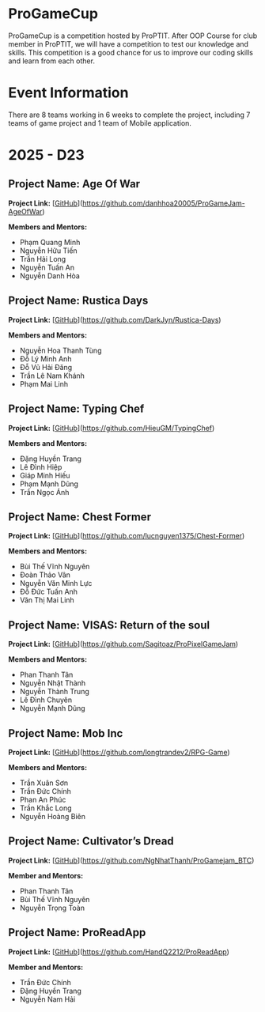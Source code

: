 # ProGameCup

ProGameCup is a competition hosted by ProPTIT. After OOP Course for club member in ProPTIT, we will have a competition to test our knowledge and skills. This competition is a good chance for us to improve our coding skills and learn from each other.

# Event Information

There are 8 teams working in 6 weeks to complete the project, including 7 teams of game project and 1 team of Mobile application.

# 2025 - D23

## Project Name: Age Of War

**Project Link:** [[GitHub](#)](https://github.com/danhhoa20005/ProGameJam-AgeOfWar)

**Members and Mentors:**
- Phạm Quang Minh
- Nguyễn Hữu Tiến
- Trần Hải Long        
- Nguyễn Tuấn An        
- Nguyễn Danh Hòa

## Project Name: Rustica Days

**Project Link:** [[GitHub](#)](https://github.com/DarkJyn/Rustica-Days)

**Members and Mentors:**
- Nguyễn Hoa Thanh Tùng
- Đỗ Lý Minh Anh
- Đỗ Vũ Hải Đăng	
- Trần Lê Nam Khánh
- Phạm Mai Linh
  
## Project Name: Typing Chef

**Project Link:** [[GitHub](#)](https://github.com/HieuGM/TypingChef)

**Members and Mentors:**
- Đặng Huyền Trang
- Lê Đình Hiệp
- Giáp Minh Hiếu        
- Phạm Mạnh Dũng        
- Trần Ngọc Ánh

## Project Name: Chest Former

**Project Link:** [[GitHub](#)](https://github.com/lucnguyen1375/Chest-Former)

**Members and Mentors:**
- Bùi Thế Vĩnh Nguyên
- Đoàn Thảo Vân
- Nguyễn Văn Minh Lực	
- Đỗ Đức Tuấn Anh	
- Văn Thị Mai Linh

## Project Name: VISAS: Return of the soul

**Project Link:** [[GitHub](#)](https://github.com/Sagitoaz/ProPixelGameJam)

**Members and Mentors:**
- Phan Thanh Tân
- Nguyễn Nhật Thành
- Nguyễn Thành Trung	
- Lê Đình Chuyên	
- Nguyễn Mạnh Dũng

## Project Name: Mob Inc

**Project Link:** [[GitHub](#)](https://github.com/longtrandev2/RPG-Game)

**Members and Mentors:**
- Trần Xuân Sơn
- Trần Đức Chính
- Phan An Phúc	
- Trần Khắc Long
- Nguyễn Hoàng Biên

## Project Name: Cultivator’s Dread

**Project Link:** [[GitHub](#)](https://github.com/NgNhatThanh/ProGamejam_BTC)

**Member and Mentors:**
- Phan Thanh Tân
- Bùi Thế Vĩnh Nguyên
- Nguyễn Trọng Toàn

## Project Name: ProReadApp

**Project Link:** [[GitHub](#)](https://github.com/HandQ2212/ProReadApp)

**Member and Mentors:**
- Trần Đức Chính
- Đặng Huyền Trang
- Nguyễn Nam Hải

